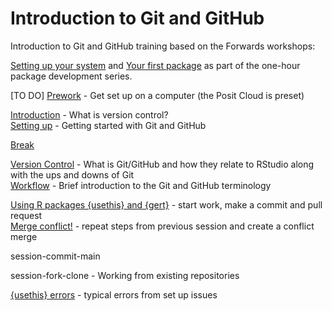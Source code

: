 
<!-- README.md is generated from README.Rmd. Please edit that file -->

# Introduction to Git and GitHub

<!-- badges: start -->
<!-- badges: end -->

Introduction to Git and GitHub training based on the Forwards workshops:

[Setting up your system](http://bit.ly/pkg-dev-2) and [Your first
package](http://bit.ly/pkg-dev-3) as part of the one-hour package
development series.

\[TO DO\]
[Prework](https://nhs-r-community.github.io/intro-git-github/session-prework.html#/title-slide) -
Get set up on a computer (the Posit Cloud is preset)

[Introduction](https://nhs-r-community.github.io/intro-git-github/session-intro.html#/title-slide) -
What is version control?  
[Setting
up](https://nhs-r-community.github.io/intro-git-github/session-setup.html#/title-slide) -
Getting started with Git and GitHub

[Break](https://nhs-r-community.github.io/intro-git-github/session-break-slide.html#/title-slide)

[Version
Control](https://nhs-r-community.github.io/intro-git-github/session-version-control.html#/title-slide) -
What is Git/GitHub and how they relate to RStudio along with the ups and
downs of Git  
[Workflow](https://nhs-r-community.github.io/intro-git-github/session-version-workflow.html#/title-slide) -
Brief introduction to the Git and GitHub terminology

[Using R packages {usethis} and
{gert}](https://nhs-r-community.github.io/intro-git-github/session-usethis-gert.html#/title-slide) -
start work, make a commit and pull request  
[Merge
conflict!](https://nhs-r-community.github.io/intro-git-github/session-conflict.html#/title-slide) -
repeat steps from previous session and create a conflict merge

session-commit-main

session-fork-clone - Working from existing repositories

[{usethis}
errors](https://nhs-r-community.github.io/intro-git-github/session-usethis-errors.html#/title-slide) -
typical errors from set up issues
